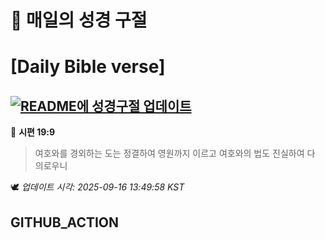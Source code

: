 # 🙏 매일의 성경 구절
# [Daily Bible verse]
## [![README에 성경구절 업데이트](https://github.com/DONGSUKA/first_test/actions/workflows/update-readme-bible.yml/badge.svg)](https://github.com/DONGSUKA/first_test/actions/workflows/update-readme-bible.yml)
<!-- START_BIBLE_VERSE -->
📖 **시편 19:9**
> 여호와를 경외하는 도는 정결하여 영원까지 이르고 여호와의 법도 진실하여 다 의로우니

🕊️ _업데이트 시각: 2025-09-16 13:49:58 KST_
  <!-- END_BIBLE_VERSE -->
## GITHUB_ACTION
